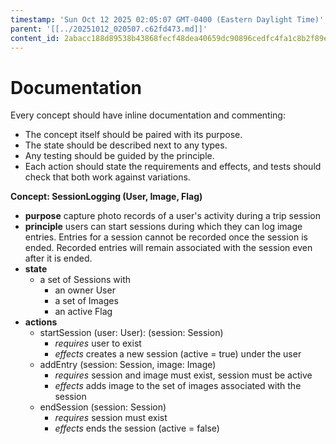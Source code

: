 ```yaml
---
timestamp: 'Sun Oct 12 2025 02:05:07 GMT-0400 (Eastern Daylight Time)'
parent: '[[../20251012_020507.c62fd473.md]]'
content_id: 2abacc188d89538b43868fecf48dea40659dc90896cedfc4fa1c8b2f89e6387d
---
```


# Documentation

Every concept should have inline documentation and commenting:

* The concept itself should be paired with its purpose.
* The state should be described next to any types.
* Any testing should be guided by the principle.
* Each action should state the requirements and effects, and tests should check that both work against variations.

**Concept: SessionLogging (User, Image, Flag)**

* **purpose** capture photo records of a user's activity during a trip session
* **principle** users can start sessions during which they can log image entries. Entries for a session cannot be recorded once the session is ended. Recorded entries will remain associated with the session even after it is ended.
* **state**
  * a set of Sessions with
    * an owner User
    * a set of Images
    * an active Flag
* **actions**
  * startSession (user: User): (session: Session)
    * *requires* user to exist
    * *effects* creates a new session (active = true) under the user
  * addEntry (session: Session, image: Image)
    * *requires* session and image must exist, session must be active
    * *effects* adds image to the set of images associated with the session
  * endSession (session: Session)
    * *requires* session must exist
    * *effects* ends the session (active = false)
